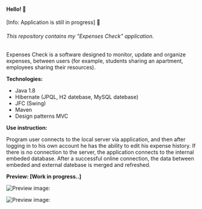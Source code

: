 #### Hello! :wave:

[Info: Application is still in progress] :wrench:

###### This repository contains my "Expenses Check" application.
Expenses Check is a software designed to monitor, update and organize expenses, between users (for example, students sharing an apartment, employees sharing their resources). 

**Technologies:**
- Java 1.8
- Hibernate (JPQL, H2 datebase, MySQL datebase)
- JFC (Swing)
- Maven
- Design patterns MVC

**Use instruction:**

Program user connects to the local server via application, and then after logging in to his own account he has the ability to edit his expense history.
If there is no connection to the server, the application connects to the internal embeded database. After a successful online connection, the data between embeded and external datebase is merged and refreshed.

**Preview: [Work in progress..]**

![Preview image:](https://preview.ibb.co/ioD2Da/prev1.png)

![Preview image:](https://preview.ibb.co/bD0XDa/prev2.png)


